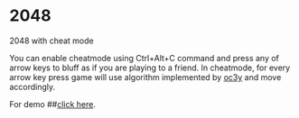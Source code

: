2048
====

2048 with cheat mode


You can enable cheatmode using Ctrl+Alt+C command and press any of arrow keys to bluff as if you are playing to a friend.
In cheatmode, for every arrow key press game will use algorithm implemented by [oc3y](https://github.com/ov3y) and move accordingly.

For demo 
##[click here](http://thecodejack.github.io/2048/).
